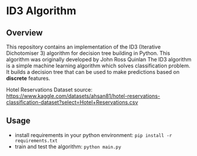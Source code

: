 # ID3 Algorithm

## Overview

This repository contains an implementation of the ID3 (Iterative Dichotomiser 3) algorithm for decision tree
building in Python. This algorithm was originally developed by John Ross Quinlan
The ID3 algorithm is a simple machine learning algorithm which solves classification problem. 
It builds a decision tree that can be used to make predictions based on **discrete** features.

Hotel Reservations Dataset source: https://www.kaggle.com/datasets/ahsan81/hotel-reservations-classification-dataset?select=Hotel+Reservations.csv

## Usage

- install requirements in your python environment: ```pip install -r requirements.txt```
- train and test the algorithm: ```python main.py```
